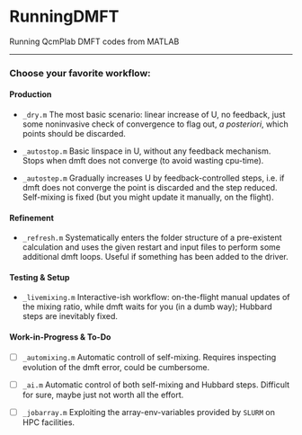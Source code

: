 # RunningDMFT
Running QcmPlab DMFT codes from MATLAB

----------

### Choose your favorite workflow:

#### Production

- `_dry.m` The most basic scenario: linear increase of U, no feedback, just some noninvasive check of convergence to flag out, _a posteriori_, which points should be discarded. 

- `_autostop.m` Basic linspace in U, without any feedback mechanism. Stops when dmft does not converge (to avoid wasting cpu-time).

- `_autostep.m` Gradually increases U by feedback-controlled steps, i.e. if dmft does not converge the point is discarded and the step reduced. Self-mixing is fixed (but you might update it manually, on the flight).


#### Refinement

- `_refresh.m` Systematically enters the folder structure of a pre-existent calculation and uses the given restart and input files to perform some additional dmft loops. Useful if something has been added to the driver.

#### Testing & Setup

- `_livemixing.m` Interactive-ish workflow: on-the-flight manual updates of the mixing ratio, while dmft waits for you (in a dumb way); Hubbard steps are inevitably fixed.


#### Work-in-Progress & To-Do

- [ ] `_automixing.m` Automatic controll of self-mixing. Requires inspecting evolution of the dmft error, could be cumbersome.

- [ ] `_ai.m` Automatic control of both self-mixing and Hubbard steps. Difficult for sure, maybe just not worth all the effort.

- [ ] `_jobarray.m` Exploiting the array-env-variables provided by `SLURM` on HPC facilities.
